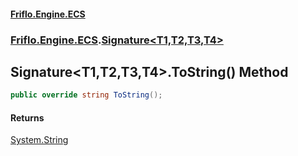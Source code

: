 #### [Friflo.Engine.ECS](index.md#'index')
### [Friflo.Engine.ECS](Friflo.Engine.ECS.md#'Friflo.Engine.ECS').[Signature&lt;T1,T2,T3,T4&gt;](Signature_T1,T2,T3,T4_.md#'Friflo.Engine.ECS.Signature<T1,T2,T3,T4>')

## Signature<T1,T2,T3,T4>.ToString() Method

```csharp
public override string ToString();
```

#### Returns
[System.String](https://docs.microsoft.com/en-us/dotnet/api/System.String#'System.String')